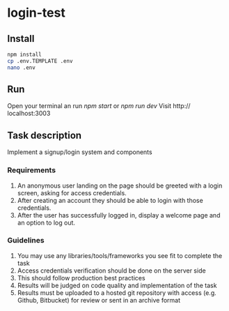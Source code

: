 # login-test

## Install

```bash
npm install
cp .env.TEMPLATE .env
nano .env
```

## Run

Open your terminal an run *npm start* or *npm run dev*
Visit http:// localhost:3003

## Task description

Implement a signup/login system and components

### Requirements
1. An anonymous user landing on the page should be greeted with a login screen, asking for access credentials.
2. After creating an account they should be able to login with those credentials.
3. After the user has successfully logged in, display a welcome page and an option to log out.

### Guidelines
1. You may use any libraries/tools/frameworks you see fit to complete the task
2. Access credentials verification should be done on the server side
3. This should follow production best practices
4. Results will be judged on code quality and implementation of the task
5. Results must be uploaded to a hosted git repository with access (e.g. Github, Bitbucket) for review or sent in an archive format